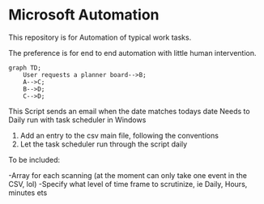 # Microsoft Automation

This repository is for Automation of typical work tasks. 

The preference is for end to end automation with little human intervention.

```mermaid
graph TD;
    User requests a planner board-->B;
    A-->C;
    B-->D;
    C-->D;
```

This Script sends an email when the date matches todays date
Needs to Daily run with task scheduler in Windows

1) Add an entry to the csv main file, following the conventions
2) Let the task scheduler run through the script daily


To be included:

-Array for each scanning (at the moment can only take one event in the CSV, lol)
-Specify what level of time frame to scrutinize, ie Daily, Hours, minutes ets
